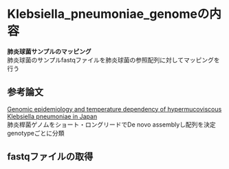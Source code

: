 # Klebsiella_pneumoniae_genomeの内容  
**肺炎球菌サンプルのマッピング**  
肺炎球菌のサンプルfastqファイルを肺炎球菌の参照配列に対してマッピングを行う  

## 参考論文  
[Genomic epidemiology and temperature dependency of hypermucoviscous Klebsiella pneumoniae in Japan](https://pubmed.ncbi.nlm.nih.gov/35622495/)  
肺炎桿菌ゲノムをショート・ロングリードでDe novo assemblyし配列を決定  
genotypeごとに分類

## fastqファイルの取得
